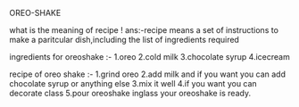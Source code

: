 OREO-SHAKE

 what is the meaning of recipe !
 ans:-recipe means a set of instructions to make a paritcular dish,including the list of ingredients required

ingredients for oreoshake :- 1.oreo 2.cold milk 3.chocolate syrup 4.icecream

recipe of oreo shake :- 1.grind oreo 2.add milk and if you want you can add chocolate syrup or anything else 3.mix it well 4.if you want you can decorate class 5.pour oreoshake inglass your oreoshake is ready.
